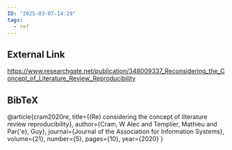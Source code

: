 ```yaml
---
ID: "2025-03-07-14:29"
tags:
  - ref
---
```

## External Link

https://www.researchgate.net/publication/348009337_Reconsidering_the_Concept_of_Literature_Review_Reproducibility

## BibTeX

@article{cram2020re,
  title={(Re) considering the concept of literature review reproducibility},
  author={Cram, W Alec and Templier, Mathieu and Par{\'e}, Guy},
  journal={Journal of the Association for Information Systems},
  volume={21},
  number={5},
  pages={10},
  year={2020}
}